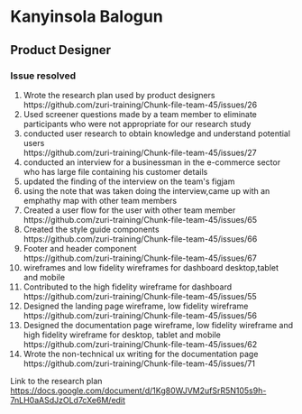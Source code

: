 <h1>Kanyinsola Balogun</h1>
<h2>Product Designer</h2>
<h3>Issue resolved</h3>
<ol>
   <li> Wrote the research plan used by product designers </li> https://github.com/zuri-training/Chunk-file-team-45/issues/26
   
   <li> Used screener questions made by a team member to eliminate participants who were not appropriate for our research study </li> 
   
   <li> conducted user research to obtain knowledge and understand potential users </li> https://github.com/zuri-training/Chunk-file-team-45/issues/27
   
   <li> conducted an interview for a businessman in the e-commerce sector who has large file containing his customer details </li>
   
   <li> updated the finding of the interview on the team's figjam  </li>
   
   <li> using the note that was taken doing the interview,came up with an emphathy map with other team members </li>
   
   <li> Created a user flow for the user with other team member </li> https://github.com/zuri-training/Chunk-file-team-45/issues/65
   
   <li> Created the style guide components </li>  https://github.com/zuri-training/Chunk-file-team-45/issues/66
   
   <li> Footer and header component</li> https://github.com/zuri-training/Chunk-file-team-45/issues/67
   
   <li> wireframes and low fidelity wireframes for dashboard desktop,tablet and mobile  </li>
   
   <li> Contributed to the high fidelity wireframe for dashboard </li> https://github.com/zuri-training/Chunk-file-team-45/issues/55
   
   <li> Designed the landing page wireframe, low fidelity wireframe  </li> https://github.com/zuri-training/Chunk-file-team-45/issues/56
   
   <li> Designed the documentation page wireframe, low fidelity wireframe and high fidelity wireframe for desktop, tablet and mobile https://github.com/zuri-training/Chunk-file-team-45/issues/62
      
   <li>  Wrote the non-technical ux writing for the documentation page  </li>   https://github.com/zuri-training/Chunk-file-team-45/issues/71
</ol>

Link to the research plan https://docs.google.com/document/d/1Kg80WJVM2ufSrR5N105s9h-7nLH0aASdJzOLd7cXe6M/edit
